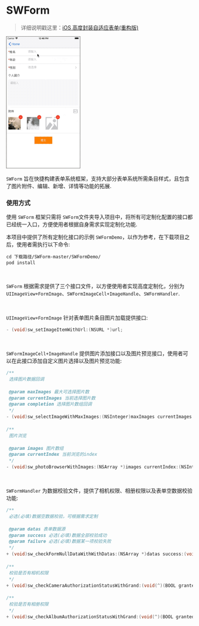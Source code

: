 # SWForm

>详细说明戳这里：[iOS 高度封装自适应表单(重构版)](https://www.jianshu.com/p/2d2f742622fa)

![image](https://github.com/RockChanel/SWGIF/blob/master/SWForm.gif)

`SWForm` 旨在快捷构建表单系统框架，支持大部分表单系统所需条目样式，且包含了图片附件、编辑、新增、详情等功能的拓展.

### 使用方式

使用 `SWForm` 框架只需将 `SWForm`文件夹导入项目中，将所有可定制化配置的接口都已经统一入口，方便使用者根据自身需求实现定制化功能.

本项目中提供了所有定制化接口的示例 `SWFormDemo`，以作为参考，在下载项目之后，使用者需执行以下命令:
```
cd 下载路径/SWForm-master/SWFormDemo/
pod install
```
<br/>

`SWForm` 根据需求提供了三个接口文件，以方便使用者实现高度定制化，分别为 `UIImageView+FormImage`、`SWFormImageCell+ImageHandle`、`SWFormHandler`.

<br/>

`UIImageView+FormImage` 针对表单图片条目图片加载提供接口:
```objective-c
- (void)sw_setImageItemWithUrl:(NSURL *)url;
```
<br/>

`SWFormImageCell+ImageHandle` 提供图片添加接口以及图片预览接口，使用者可以在此接口添加自定义图片选择以及图片预览功能:
```objective-c
/**
 选择图片数据回调
 
 @param maxImages 最大可选择图片数
 @param currentImages 当前选择图片数
 @param completion 选择图片数组回调
 */
- (void)sw_selectImageWithMaxImages:(NSInteger)maxImages currentImages:(NSInteger)currentImages completion:(void(^)(NSArray *selectImages))completion;

/**
 图片浏览

 @param images 图片数组
 @param currentIndex 当前浏览的index
 */
- (void)sw_photoBrowserWithImages:(NSArray *)images currentIndex:(NSInteger)currentIndex;
```

<br/>

`SWFormHandler` 为数据校验文件，提供了相机权限、相册权限以及表单空数据校验功能:
```objective-c
/**
 必选(必填)数据空数据校验，可根据需求定制

 @param datas 表单数据源
 @param success 必选(必填)数据全部校验成功
 @param failure 必选(必填)数据某一项校验失败
 */
+ (void)sw_checkFormNullDataWithWithDatas:(NSArray *)datas success:(void(^)(void))success failure:(void(^)(NSString *error))failure;

/**
 校验是否有相机权限
 */
+ (void)sw_checkCameraAuthorizationStatusWithGrand:(void(^)(BOOL granted))permissionGranted;

/**
 校验是否有相册权限
 */
+ (void)sw_checkAlbumAuthorizationStatusWithGrand:(void(^)(BOOL granted))permissionGranted;
```
